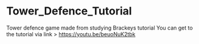 # Tower_Defence_Tutorial
Tower defence game made from studying Brackeys tutorial
You can get to the tutorial via link > https://youtu.be/beuoNuK2tbk